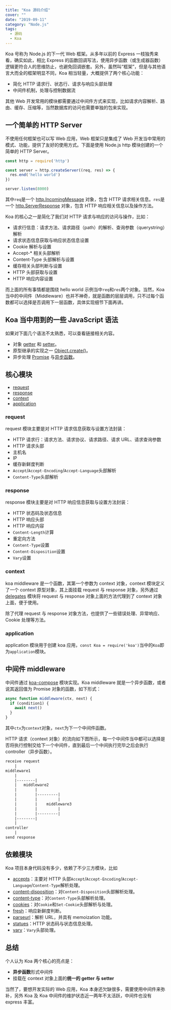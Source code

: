 ```yaml
---
title: "Koa 源码介绍"
cover: ""
date: "2019-09-11"
category: "Node.js"
tags:
  - 源码
  - Koa
---
```


Koa 号称为 Node.js 的下一代 Web 框架。从多年以前的 Express 一枝独秀来看，确实如此，相比 Express 的函数回调写法，使用异步函数（或生成器函数）逻辑更符合人的思维防止，也避免回调嵌套。另外，虽然叫“框架”，但是与其他语言大而全的框架明显不同，Koa 相当轻量，大概提供了两个核心功能：

* 简化 HTTP 请求行、状态行、请求与响应头部处理
* 中间件机制，处理与控制数据流

其他 Web 开发常用的模块都需要通过中间件方式来实现，比如请求内容解析、路由、缓存、压缩等，当然数据库的访问也需要单独的包来实现。

## 一个简单的 HTTP Server

不使用任何框架也可以写 Web 应用，Web 框架只是集成了 Web 开发当中常用的模式、功能，提供了友好的使用方式。下面是使用 Node.js http 模块创建的一个简单的 HTTP Server。

```js
const http = require('http')

const server = http.createServer((req, res) => {
  res.end('hello world')
})

server.listen(8000)
```

其中`req`是一个 [http.IncomingMessage](https://nodejs.org/dist/latest-v12.x/docs/api/http.html#http_class_http_incomingmessage) 对象，包含 HTTP 请求相关信息。`res`是一个 [http.ServerResponse](https://nodejs.org/dist/latest-v12.x/docs/api/http.html#http_class_http_serverresponse) 对象，包含 HTTP 响应相关信息以及操作方法。

Koa 的核心之一是简化了我们对 HTTP 请求与响应的访问与操作，比如：

* 请求行信息：请求方法、请求路径（path）的解析、查询参数（querystring）解析
* 请求状态信息获取与响应状态信息设置
* Cookie 解析与设置
* Accept-* 相关头部解析
* Content-Type 头部解析与设置
* 缓存相关头部判断与设置
* HTTP 头部获取与设置
* HTTP 响应内容设置

而上面的所有事情都是围绕 hello world 示例当中`req`和`res`两个对象。当然，Koa 当中的中间件（Middleware）也并不神奇，就是函数的层层调用，只不过每个函数都可以选择是否调用下一层函数，具体实现细节下面再讲。


## Koa 当中用到的一些 JavaScript 语法

如果对下面几个语法不太熟悉，可以查看链接相关内容。

* 对象 [getter](https://developer.mozilla.org/en-US/docs/Web/JavaScript/Reference/Functions/get) 和 [setter](https://developer.mozilla.org/en-US/docs/Web/JavaScript/Reference/Functions/set)。
* 原型继承的实现之一 [Object.create()](https://developer.mozilla.org/en-US/docs/Web/JavaScript/Reference/Global_Objects/Object/create)。
* 异步处理 [Promise](https://developer.mozilla.org/en-US/docs/Web/JavaScript/Reference/Global_Objects/Promise) 与[异步函数](https://developer.mozilla.org/en-US/docs/Web/JavaScript/Reference/Statements/async_function)。

## 核心模块

* [request](https://github.com/koajs/koa/tree/817b49830571b45a8aec6b1fc1525434f5798c58/lib/request.js)
* [response](https://github.com/koajs/koa/tree/817b49830571b45a8aec6b1fc1525434f5798c58/lib/response.js)
* [context](https://github.com/koajs/koa/tree/817b49830571b45a8aec6b1fc1525434f5798c58/lib/context.js)
* [application](https://github.com/koajs/koa/tree/817b49830571b45a8aec6b1fc1525434f5798c58/lib/application.js)

### request

request 模块主要是对 HTTP 请求信息获取与设置方法封装：

* HTTP 请求行：请求方法、请求协议、请求路径、请求 URL、请求查询参数
* HTTP 请求头部
* 主机名
* IP
* 缓存新鲜度判断
* `Accept`/`Accept-Encoding`/`Accept-Language`头部解析
* `Content-Type`头部解析

### response

response 模块主要是对 HTTP 响应信息获取与设置方法封装：

* HTTP 状态码及状态信息
* HTTP 响应头部
* HTTP 响应内容
* `Content-Length`计算
* 重定向方法
* `Content-Type`设置
* `Content-Disposition`设置
* `Vary`设置

### context

koa middleware 是一个函数，其第一个参数为 context 对象，context 模块定义了一个 context 原型对象，其上面挂载 request 与 response 对象，另外通过 [delegates](https://www.npmjs.com/package/delegates) 模块将 request 与 response 对象上面的方法代理到了 context 对象上面，便于使用。

除了代理 request 与 response 对象方法，也提供了一些错误处理、异常响应、Cookie 处理等方法。

### application

application 模块用于创建 koa 应用，`const Koa = require('koa')`当中的`Koa`即为`application`模块。

## 中间件 middleware

中间件通过 [koa-compose](https://github.com/koajs/compose) 模块实现。Koa middleware 就是一个异步函数，或者说其返回值为 Promise 对象的函数，如下形式：

```js
async function middleware(ctx, next) {
  if (condition1) {
    await next()
  }
}
```

其中`ctx`为`context`对象，`next`为下一个中间件函数。

HTTP 请求（context 对象）的流向如下图所示，每一个中间件当中都可以选择是否将执行控制交给下一个中间件，直到最后一个中间执行完毕之后会执行 controller（异步函数）。

```txt
receive request
    |
middleware1
    |
    |--------|
    |   middleware2
    |        |
    |        |---------|
    |        |         |
    |        |    middleware3
    |        |         |
    |        |---------|
    |--------|
    |
controller
    |
send response
```

## 依赖模块

Koa 项目本身代码没有多少，依赖了不少三方模块，比如

* [accepts](https://www.npmjs.com/package/accepts)：主要对 HTTP 头部`Accept`/`Accept-Encoding`/`Accept-Language`/`Content-Type`解析处理。
* [content-disposition](https://www.npmjs.com/package/content-disposition)：对`Content-Disposition`头部解析处理。
* [content-type](https://www.npmjs.com/package/content-type)：对`Content-Type`头部解析处理。
* [cookies](https://www.npmjs.com/package/cookies)：对`Cookie`和`Set-Cookie`头部解析与处理。
* [fresh](https://www.npmjs.com/package/fresh)：响应新鲜度判断。
* [parseurl](https://www.npmjs.com/package/parseurl)：解析 URL，并具有 memoization 功能。
* [statues](https://www.npmjs.com/package/statuses)：HTTP 状态码与状态信息处理。
* [vary](https://www.npmjs.com/package/vary)：`Vary`头部处理。

## 总结

个人认为 Koa 两个核心的亮点是：

* **异步函数**形式中间件
* 挂载在 context 对象上面的**统一的 getter 与 setter**

当然了，要想开发实际的 Web 应用，Koa 本身还欠缺很多，需要使用中间件来弥补，另外 Koa 及 Koa 中间件的维护状态近一两年不太活跃，中间件也没有 express 丰富。